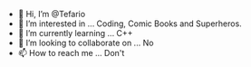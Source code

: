 - 👋 Hi, I’m @Tefario
- 👀 I’m interested in ... Coding, Comic Books and Superheros.
- 🌱 I’m currently learning ... C++
- 💞️ I’m looking to collaborate on ... No
- 📫 How to reach me ... Don't

<!---
Tefario/Tefario is a ✨ special ✨ repository because its `README.md` (this file) appears on your GitHub profile.
You can click the Preview link to take a look at your changes.
--->
